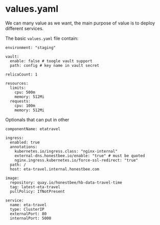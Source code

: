 # values.yaml

We can many value as we want, the main purpose of value is to deploy different services.

The basic `values.yaml` file contain:

```text
environment: "staging"

vault:
  enable: false # toogle vault support
  path: config # key name in vault secret

relicaCount: 1

resources:
  limits:
    cpu: 500m
    memory: 512Mi
  requests:
    cpu: 100m
    memory: 512Mi
```

Optionals that can put in other

```text
componentName: etatravel

ingress:
  enabled: true
  annotations:
    kubernetes.io/ingress.class: "nginx-internal"
    external-dns.honestbee.io/enable: "true" # must be quoted
    nginx.ingress.kubernetes.io/force-ssl-redirect: "true"
  path: /
  host: eta-travel.internal.honestbee.com

image:
  repository: quay.io/honestbee/hb-data-travel-time
  tag: latest-eta-travel
  pullPolicy: IfNotPresent

service:
  name: eta-travel
  type: ClusterIP
  externalPort: 80
  internalPort: 5000
```



